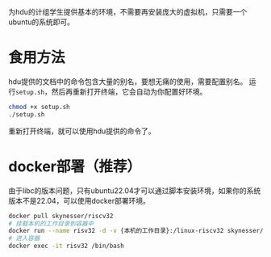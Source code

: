 为hdu的计组学生提供基本的环境，不需要再安装庞大的虚拟机，只需要一个ubuntu的系统即可。
# 食用方法
hdu提供的文档中的命令包含大量的别名，要想无痛的使用，需要配置别名。
运行`setup.sh`，然后再重新打开终端，它会自动为你配置好环境。
```bash
chmod +x setup.sh
./setup.sh
```
重新打开终端，就可以使用hdu提供的命令了。
# docker部署（推荐）
由于libc的版本问题，只有ubuntu22.04才可以通过脚本安装环境，如果你的系统版本不是22.04，可以使用docker部署环境。
```bash
docker pull skynesser/riscv32
# 挂载本机的工作目录到容器中
docker run --name risv32 -d -v {本机的工作目录}:/linux-riscv32 skynesser/riscv32 /bin/bash
# 进入容器
docker exec -it risv32 /bin/bash
```